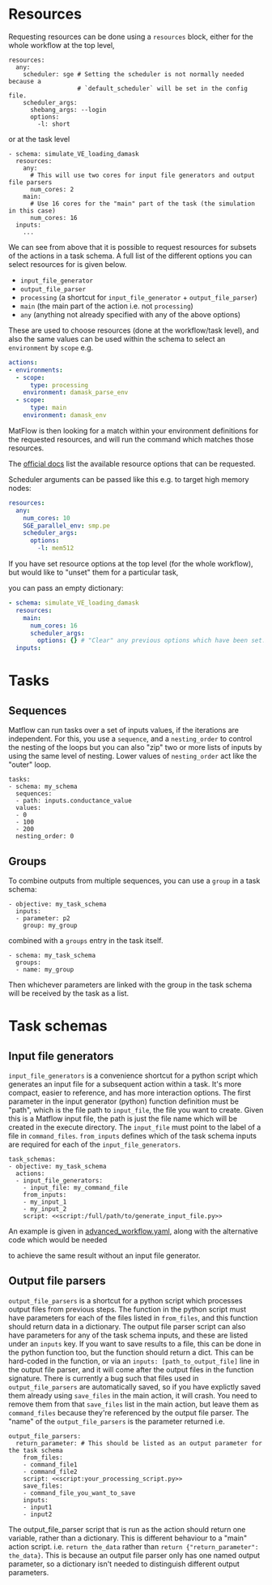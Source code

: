 # Resources

Requesting resources can be done using a `resources` block, either for the whole workflow at the top level,

```
resources:
  any:
    scheduler: sge # Setting the scheduler is not normally needed because a
                   # `default_scheduler` will be set in the config file.
    scheduler_args:
      shebang_args: --login
      options:
        -l: short
```

or at the task level

```
- schema: simulate_VE_loading_damask
  resources:
    any:
      # This will use two cores for input file generators and output file parsers
      num_cores: 2
    main:
      # Use 16 cores for the "main" part of the task (the simulation in this case)
      num_cores: 16
  inputs:
    ...
```

We can see from above that it is possible to request resources for subsets of the actions
in a task schema. A full list of the different options you can select resources for is given below.

- `input_file_generator`
- `output_file_parser`
- `processing` (a shortcut for `input_file_generator` +  `output_file_parser`)
- `main` (the main part of the action i.e. not `processing`)
- `any` (anything not already specified with any of the above options)

These are used to choose resources (done at the workflow/task level),
and also the same values can be used within the schema to select an `environment`
by `scope` e.g.

```yaml
actions:
- environments:
  - scope:
      type: processing
    environment: damask_parse_env
  - scope:
      type: main
    environment: damask_env
```

MatFlow is then looking for a match within your environment definitions for the requested
resources, and will run the command which matches those resources.

The [official docs](https://docs.matflow.io/stable/reference/_autosummary/matflow.ResourceSpec.html)
list the available resource options that can be requested.

Scheduler arguments can be passed like this e.g. to target high memory nodes:

```yaml
resources:
  any:
    num_cores: 10
    SGE_parallel_env: smp.pe
    scheduler_args:
      options:
        -l: mem512
```

If you have set resource options at the top level (for the whole workflow), but would like to "unset" them for a particular task,

you can pass an empty dictionary:

```yaml
- schema: simulate_VE_loading_damask
  resources:
    main:
      num_cores: 16
      scheduler_args:
        options: {} # "Clear" any previous options which have been set.
  inputs:
```


# Tasks

## Sequences

Matflow can run tasks over a set of inputs values, if the iterations are independent.
For this, you use a `sequence`, and a `nesting_order` to control the nesting of the loops
but you can also "zip" two or more lists of inputs by using the same level of nesting.
Lower values of `nesting_order` act like the "outer" loop.

```
tasks:
- schema: my_schema
  sequences:
  - path: inputs.conductance_value
  values:
  - 0
  - 100
  - 200
  nesting_order: 0
```

## Groups

To combine outputs from multiple sequences, you can use a `group` in a task schema:

```
- objective: my_task_schema
  inputs:
  - parameter: p2
    group: my_group
```

combined with a `groups` entry in the task itself.

```
- schema: my_task_schema
  groups:
  - name: my_group
```

Then whichever parameters are linked with the group in the task schema will be received by the task as a list.

# Task schemas

## Input file generators

`input_file_generators` is a convenience shortcut for a python script which generates an input file
for a subsequent action within a task. It's more compact, easier to reference, and has more interaction options.
The first parameter in the input generator (python) function definition must be "path",
which is the file path to `input_file`, the file you want to create.
Given this is a Matflow input file, the path is just the file name which will be created in the
execute directory.
The `input_file` must point to the label of a file in `command_files`.
`from_inputs` defines which of the task schema inputs are required for each of the `input_file_generators`.

```
task_schemas:
- objective: my_task_schema
  actions:
  - input_file_generators:
    - input_file: my_command_file
    from_inputs:
    - my_input_1
    - my_input_2
    script: <<script:/full/path/to/generate_input_file.py>>
```

An example is given in [advanced_workflow.yaml](advanced_workflow.yaml), along with the alternative code which would be needed

to achieve the same result without an input file generator.

## Output file parsers

`output_file_parsers` is a shortcut for a python script which processes output files
from previous steps.
The function in the python script must have parameters for each of the files listed
in `from_files`, and this function should return data in a dictionary.
The output file parser script can also have parameters for any of the task schema inputs,
and these are listed under an `inputs` key.
If you want to save results to a file, this can be done in the python function too,
but the function should return a dict. This can be hard-coded in the function,
or via an `inputs: [path_to_output_file]` line in the output file parser,
and it will come after the output files in the function signature.
There is currently a bug such that files used in `output_file_parsers` are
automatically saved, so if you have explictly saved them already using `save_files` in
the main action, it will crash. You need to remove them from that `save_files` list in
the main action, but leave them as `command_files` because they're referenced by the
output file parser.
The "name" of the `output_file_parsers` is the parameter returned i.e.

```
output_file_parsers:
  return_parameter: # This should be listed as an output parameter for the task schema
    from_files:
    - command_file1
    - command_file2
    script: <<script:your_processing_script.py>>
    save_files:
    - command_file_you_want_to_save
    inputs:
    - input1
    - input2
```

The output_file_parser script that is run as the action should return one variable,
rather than a dictionary. This is different behaviour to
a "main" action script.
i.e. `return the_data` rather than `return {"return_parameter": the_data}`.
This is because an output file parser only has one named output parameter,
so a dictionary isn't needed to distinguish different output parameters.
